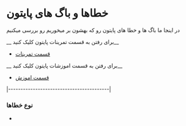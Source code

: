 # خطاها و باگ های پایتون
در اینجا ما باگ ها و خطا های پایتون رو که بهشون بر میخوریم رو بررسی میکنیم


__ برای رفتن به قسمت تمرینات پایتون کلیک کنید__

* [قسمت تمرینات](https://github.com/ahmadreza1383/Python_Class/tree/test)

__ برای رفتن به قسمت اموزشات پایتون کلیک کنید__

* [قسمت اموزش](https://github.com/ahmadreza1383/Python_Class/tree/class)

|-----------------------------------------|

### نوع خطاها 


* [ ](https://github.com/ahmadreza1383/Python_Class/tree/class)



